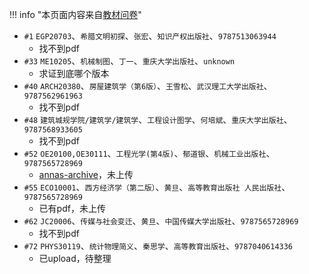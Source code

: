 !!! info "本页面内容来自[教材问卷](https://forms.office.com/Pages/ResponsePage.aspx?id=DQSIkWdsW0yxEjajBLZtrQAAAAAAAAAAAAMAAA7OwxpURDVXS1VKQTZSVlpXRFNUNUpRNEw2WVA2SS4u)"

- `#1` `EGP20703`、`希腊文明初探`、`张宏`、`知识产权出版社`、`9787513063944`
    - 找不到pdf
- `#33` `ME10205`、`机械制图`、`丁一`、`重庆大学出版社`、`unknown`
    - 求证到底哪个版本
- `#40` `ARCH20380`、`房屋建筑学（第6版）`、`王雪松`、`武汉理工大学出版社`、`9787562961963`
    - 找不到pdf
- `#48` `建筑城规学院/建筑学/建筑学`、`工程设计图学`、`何培斌`、`重庆大学出版社`、`9787568933605`
    - 找不到pdf
- `#52` `OE20100,OE30111`、`工程光学(第4版)`、`郁道银`、`机械工业出版社`、`9787565728969`
    - [annas-archive](https://zh.annas-archive.org/md5/c1d4e9dfbec2dea7442b3f41c707312c)，未上传
- `#55` `ECO10001`、`西方经济学（第二版）`、`黄旦`、`高等教育出版社 人民出版社`、`9787565728969`
    - 已有pdf，未上传
- `#62` `JC20006`、`传媒与社会变迁`、`黄旦`、`中国传媒大学出版社`、`9787565728969`
    - 找不到pdf
- `#72` `PHYS30119`、`统计物理简义`、`秦思学`、`高等教育出版社`、`9787040614336`
    - 已upload，待整理